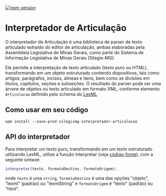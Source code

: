 [![npm version](https://badge.fury.io/js/silegismg-interpretador-articulacao.svg)](https://badge.fury.io/js/silegismg-interpretador-articulacao)

# Interpretador de Articulação

O interpretador de Articulação é uma biblioteca de parser de texto articulado extraído do editor de articulação, ambas elaboradas pela Assembleia Legislativa de Minas Gerais,
como parte do Sistema de Informação Legislativa de Minas Gerais (Silegis-MG).

Ele permite a interpretação de texto articulado (texto puro ou HTML), transformando em um objeto estruturado contendo dispositivos, tais como artigos, parágrafos,
incisos, alíneas e itens, bem como as divisões em títulos, capítulos, seções e subseções. O resultado do parser pode ser uma árvore de objetos ou texto articulado em formato XML, conforme elemento `Articulacao` definido pelo schema do [LexML](https://github.com/lexml/lexml-xml-schemas/tree/master/src/main/resources/xsd).

## Como usar em seu código

```
npm install --save-prod silegismg-interpretador-articulacao
```

<a name="api-interpretador"></a>

## API do interpretador

Para interpretar um texto puro, transformando em um texto estruturado utilizando LexML, utilize a função interpretar (veja [código-fonte](src/interpretadorArticulacao.js)), com a seguinte sintaxe:

```javascript
interpretar(texto, formatoDestino, formatoOrigem);
```

onde ``texto`` é uma `string`, ``formatoDestino`` é uma das opções "objeto", "lexml" (padrão) ou "lexmlString" e ``formatoOrigem`` é "texto" (padrão) ou "html".